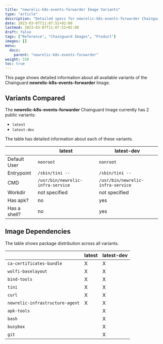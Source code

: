 ```yaml
---
title: "newrelic-k8s-events-forwarder Image Variants"
type: "article"
description: "Detailed specs for newrelic-k8s-events-forwarder Chainguard Image Variants"
date: 2023-03-07T11:07:52+02:00
lastmod: 2023-03-07T11:07:52+02:00
draft: false
tags: ["Reference", "Chainguard Images", "Product"]
images: []
menu:
  docs:
    parent: "newrelic-k8s-events-forwarder"
weight: 550
toc: true
---
```


This page shows detailed information about all available variants of the Chainguard **newrelic-k8s-events-forwarder** Image.

## Variants Compared
The **newrelic-k8s-events-forwarder** Chainguard Image currently has 2 public variants: 

- `latest`
- `latest-dev`

The table has detailed information about each of these variants.

|              | latest                            | latest-dev                        |
|--------------|-----------------------------------|-----------------------------------|
| Default User | `nonroot`                         | `nonroot`                         |
| Entrypoint   | `/sbin/tini --`                   | `/sbin/tini --`                   |
| CMD          | `/usr/bin/newrelic-infra-service` | `/usr/bin/newrelic-infra-service` |
| Workdir      | not specified                     | not specified                     |
| Has apk?     | no                                | yes                               |
| Has a shell? | no                                | yes                               |

## Image Dependencies
The table shows package distribution across all variants.

|                                 | latest | latest-dev |
|---------------------------------|--------|------------|
| `ca-certificates-bundle`        | X      | X          |
| `wolfi-baselayout`              | X      | X          |
| `bind-tools`                    | X      | X          |
| `tini`                          | X      | X          |
| `curl`                          | X      | X          |
| `newrelic-infrastructure-agent` | X      | X          |
| `apk-tools`                     |        | X          |
| `bash`                          |        | X          |
| `busybox`                       |        | X          |
| `git`                           |        | X          |

